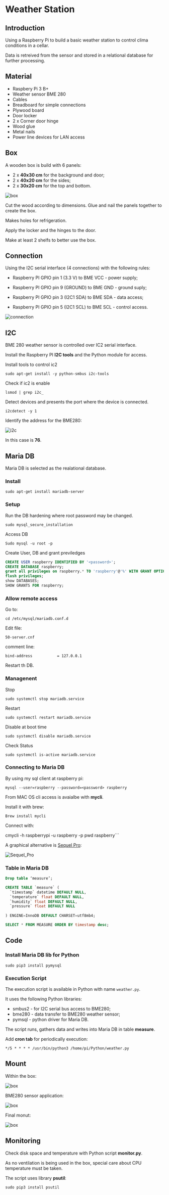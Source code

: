 # Weather Station


## Introduction

Using a Raspberry Pi to build a basic weather station to control clima conditions in a cellar.

Data is retreived from the sensor and stored in a relational database for further processing.

## Material

* Raspbery Pi 3 B+
* Weather sensor BME 280
* Cables
* Breadboard for simple connections
* Plywood board
* Door locker
* 2 x Corner door hinge
* Wood glue
* Metal nails
* Power line devices for LAN access


## Box

 A wooden box is build with 6 panels:
 
 * 2 x **40x30 cm** for the background and door;
 * 2 x **40x20 cm** for the sides;
 * 2 x **30x20 cm** for the top and bottom. 

![box](box.png)

Cut the wood according to dimensions. Glue and nail the panels together to create the box.

Makes holes for refrigeration.

Apply the locker and the hinges to the door.

Make at least 2 shelfs to better use the box.


## Connection

Using the I2C serial interface (4 connections) with the following rules:

* Raspberry PI GPIO pin 1 (3.3 V) to BME VCC - power supply;

* Raspberry PI GPIO pin 9 (GROUND) to BME GND - ground suply;

* Raspberry PI GPIO pin 3 (I2C1 SDA) to BME SDA - data access;

* Raspberry PI GPIO pin 5 (I2C1 SCL) to BME SCL - control access.

![connection](connection.png)


## I2C

BME 280 weather sensor is controlled over IC2 serial interface.

Install the Raspberry PI **I2C tools** and the Python module for access.

Install tools to control ic2

```sudo apt-get install -y python-smbus i2c-tools```

Check if ic2 is enable

```lsmod | grep i2c_```

Detect devices and presents the port where the device is connected.

```i2cdetect -y 1```

Identify the address for the BME280:

![i2c](i2c.png)

In this case is **76**.


## Maria DB

Maria DB is selected as the realational database.


### Install ###

```sudo apt-get install mariadb-server```

### Setup ####

Run the DB hardening where root password may be changed.

```sudo mysql_secure_installation```

Access DB

```Sudo mysql -u root -p```

Create User, DB and grant previledges


``` sql
CREATE USER raspberry IDENTIFIED BY '<password>';
CREATE DATABASE raspberry;
grant all privileges on raspberry.* TO 'raspberry'@'%' WITH GRANT OPTION;
flush privileges;
show DATABASES;
SHOW GRANTS FOR raspberry;
```

### Allow remote access

Go to:

```cd /etc/mysql/mariadb.conf.d```

Edit file:

```50-server.cnf```

comment line:

```bind-address           = 127.0.0.1```

Restart th DB.


### Managenent ###

Stop

```sudo systemctl stop mariadb.service```

Restart

```sudo systemctl restart mariadb.service``` 

Disable at boot time

```sudo systemctl disable mariadb.service```

Check Status

```sudo systemctl is-active mariadb.service``` 



### Connecting to Maria DB ###

By using my sql client at raspberry pi:

```mysql --user=raspberry --password=<password> raspberry```

From MAC OS cli access is avaialbe with **mycli**.

Install it with brew:

```Brew install mycli```

Connect with:

cmycli -h raspberrypi -u raspberry -p pwd raspberry```


A graphical alternative is [Sequel Pro](https://www.sequelpro.com):

![Sequel_Pro](Sequel_Pro.png)


### Table in Maria DB


``` sql
Drop table ‘measure’;

CREATE TABLE `measure` (
  `timestamp` datetime DEFAULT NULL,
  `temperature` float DEFAULT NULL,
  `humidity` float DEFAULT NULL,
  `pressure` float DEFAULT NULL
  
) ENGINE=InnoDB DEFAULT CHARSET=utf8mb4;

SELECT * FROM MEASURE ORDER BY timestamp desc;

```

## Code

### Install Maria DB lib for Python

```sudo pip3 install pymysql```


### Execution Script

The execution script is available in Python with name ```weather.py```.

It uses the following Python libraries:

* smbus2 - for I2C serial bus access to BME280;
* bme280 - data transfer to BME280 weather sensor;
* pymsql - python driver for Maria DB.

The script runs, gathers data and writes into Maria DB in table **measure**.

Add **cron tab** for periodically execution:

```*/5 * * * * /usr/bin/python3 /home/pi/Python/weather.py```


## Mount

Within the box:

![box](install1.png)

BME280 sensor application:

![box](install2.png)

Final monut:

![box](install3.png)


## Monitoring ##

Check disk space and temperature with Python script **monitor.py**.

As no ventilation is being used in the box, special care about CPU temperature must be taken.

The script uses library **psutil**:

```sudo pip3 install psutil```

